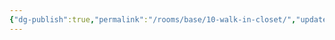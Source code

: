 ```yaml
---
{"dg-publish":true,"permalink":"/rooms/base/10-walk-in-closet/","updated":"2025-04-12T16:06:49.040+01:00"}
---
```


